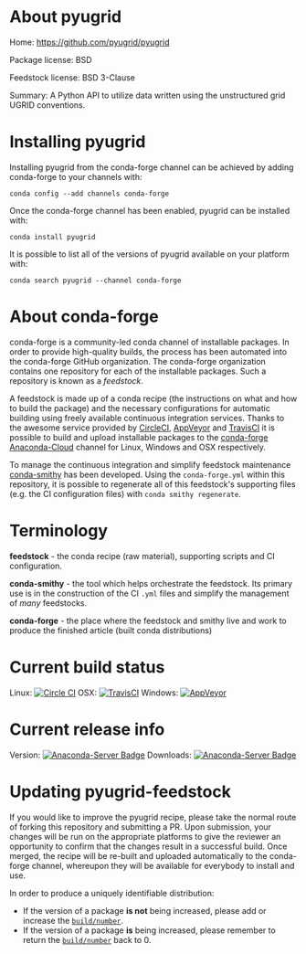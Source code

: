 About pyugrid
=============

Home: https://github.com/pyugrid/pyugrid

Package license: BSD

Feedstock license: BSD 3-Clause

Summary: A Python API to utilize data written using the unstructured grid UGRID conventions.



Installing pyugrid
==================

Installing pyugrid from the conda-forge channel can be achieved by adding conda-forge to your channels with:

```
conda config --add channels conda-forge
```

Once the conda-forge channel has been enabled, pyugrid can be installed with:

```
conda install pyugrid
```

It is possible to list all of the versions of pyugrid available on your platform with:

```
conda search pyugrid --channel conda-forge
```


About conda-forge
=================

conda-forge is a community-led conda channel of installable packages.
In order to provide high-quality builds, the process has been automated into the
conda-forge GitHub organization. The conda-forge organization contains one repository 
for each of the installable packages. Such a repository is known as a *feedstock*.

A feedstock is made up of a conda recipe (the instructions on what and how to build
the package) and the necessary configurations for automatic building using freely
available continuous integration services. Thanks to the awesome service provided by
[CircleCI](https://circleci.com/), [AppVeyor](http://www.appveyor.com/)
and [TravisCI](https://travis-ci.org/) it is possible to build and upload installable
packages to the [conda-forge](https://anaconda.org/conda-forge)
[Anaconda-Cloud](http://docs.anaconda.org/) channel for Linux, Windows and OSX respectively.

To manage the continuous integration and simplify feedstock maintenance
[conda-smithy](http://github.com/conda-forge/conda-smithy) has been developed.
Using the ``conda-forge.yml`` within this repository, it is possible to regenerate all of
this feedstock's supporting files (e.g. the CI configuration files) with ``conda smithy regenerate``.


Terminology
===========

**feedstock** - the conda recipe (raw material), supporting scripts and CI configuration.

**conda-smithy** - the tool which helps orchestrate the feedstock.
                   Its primary use is in the construction of the CI ``.yml`` files
                   and simplify the management of *many* feedstocks.

**conda-forge** - the place where the feedstock and smithy live and work to
                  produce the finished article (built conda distributions)

Current build status
====================

Linux: [![Circle CI](https://circleci.com/gh/conda-forge/pyugrid-feedstock.svg?style=svg)](https://circleci.com/gh/conda-forge/pyugrid-feedstock)
OSX: [![TravisCI](https://travis-ci.org/conda-forge/pyugrid-feedstock.svg?branch=master)](https://travis-ci.org/conda-forge/pyugrid-feedstock) 
Windows: [![AppVeyor](https://ci.appveyor.com/api/projects/status/github/conda-forge/pyugrid-feedstock?svg=True)](https://ci.appveyor.com/project/conda-forge/pyugrid-feedstock/branch/master)

Current release info
====================
Version: [![Anaconda-Server Badge](https://anaconda.org/conda-forge/pyugrid/badges/version.svg)](https://anaconda.org/conda-forge/pyugrid)
Downloads: [![Anaconda-Server Badge](https://anaconda.org/conda-forge/pyugrid/badges/downloads.svg)](https://anaconda.org/conda-forge/pyugrid)


Updating pyugrid-feedstock
==========================

If you would like to improve the pyugrid recipe, please take the normal
route of forking this repository and submitting a PR. Upon submission, your changes will
be run on the appropriate platforms to give the reviewer an opportunity to confirm that the
changes result in a successful build. Once merged, the recipe will be re-built and uploaded
automatically to the conda-forge channel, whereupon they will be available for everybody to
install and use.

In order to produce a uniquely identifiable distribution:
 * If the version of a package **is not** being increased, please add or increase
   the [``build/number``](http://conda.pydata.org/docs/building/meta-yaml.html#build-number-and-string). 
 * If the version of a package **is** being increased, please remember to return
   the [``build/number``](http://conda.pydata.org/docs/building/meta-yaml.html#build-number-and-string)
   back to 0.
